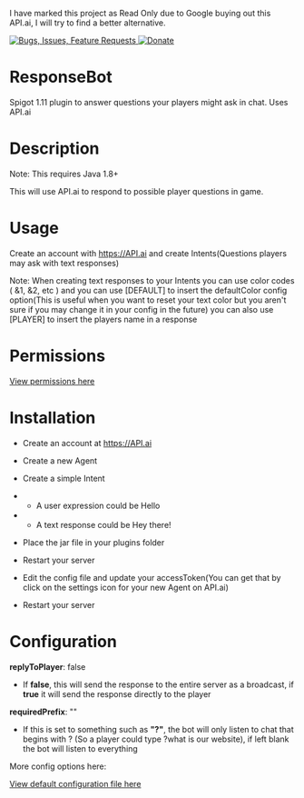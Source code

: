 I have marked this project as Read Only due to Google buying out this API.ai, I will try to find a better alternative.




[ ![Bugs, Issues, Feature Requests](https://www.mediafire.com/convkey/2320/x80qtabf3auhhjr6g.jpg) ](../../issues)
[ ![Donate](https://www.mediafire.com/convkey/910d/z8160kkzvezi4km6g.jpg) ](https://www.paypal.com/cgi-bin/webscr?cmd=_s-xclick&hosted_button_id=THXHQ5287TBA8)

# ResponseBot

Spigot 1.11 plugin to answer questions your players might ask in chat. Uses API.ai


# Description
Note: This requires Java 1.8+

This will use API.ai to respond to possible player questions in game.

# Usage

Create an account with https://API.ai and create Intents(Questions players may ask with text responses)

Note:
When creating text responses to your Intents you can use color codes ( &1, &2, etc ) and you can use [DEFAULT] to insert the defaultColor config option(This is useful when you want to reset your text color but you aren't sure if you may change it in your config in the future) you can also use [PLAYER] to insert the players name in a response

# Permissions

[View permissions here](../../blob/master/src/plugin.yml)


# Installation

- Create an account at https://API.ai
- Create a new Agent
- Create a simple Intent
- - A user expression could be Hello
- - A text response could be Hey there!


- Place the jar file in your plugins folder
- Restart your server
- Edit the config file and update your accessToken(You can get that by click on the settings icon for your new Agent on API.ai)
- Restart your server

# Configuration
**replyToPlayer**: false

- If **false**, this will send the response to the entire server as a broadcast, if **true** it will send the response directly to the player


**requiredPrefix**: ""

- If this is set to something such as **"?"**, the bot will only listen to chat that begins with ? (So a player could type ?what is our website), if left blank the bot will listen to everything


More config options here:

[View default configuration file here](../../blob/master/src/config.yml)
